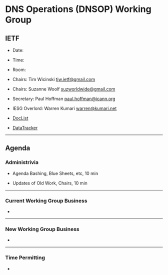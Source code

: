 # DNS Operations (DNSOP) Working Group
## IETF 

* Date: 
* Time: 
* Room: 

* Chairs: Tim Wicinski <tjw.ietf@gmail.com>
* Chairs: Suzanne Woolf <suzworldwide@gmail.com>

* Secretary: Paul Hoffman <paul.hoffman@icann.org>

* IESG Overlord: Warren Kumari <warren@kumari.net>

* [DocList](https://svn.tools.ietf.org/svn/wg/dnsop/doclist.html)
* [DataTracker](https://datatracker.ietf.org/wg/dnsop/documents/)

---
## Agenda

### Administrivia 

* Agenda Bashing, Blue Sheets, etc,  10 min

* Updates of Old Work, Chairs, 10 min

---
### Current Working Group Business

* 


---
### New Working Group Business

* 


---
### Time Permitting

* 
